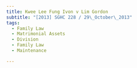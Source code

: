```yaml
---
title: Kwee Lee Fung Ivon v Lim Gordon
subtitle: "[2013] SGHC 228 / 29\_October\_2013"
tags:
  - Family Law
  - Matrimonial Assets
  - Division
  - Family Law
  - Maintenance

---
```


